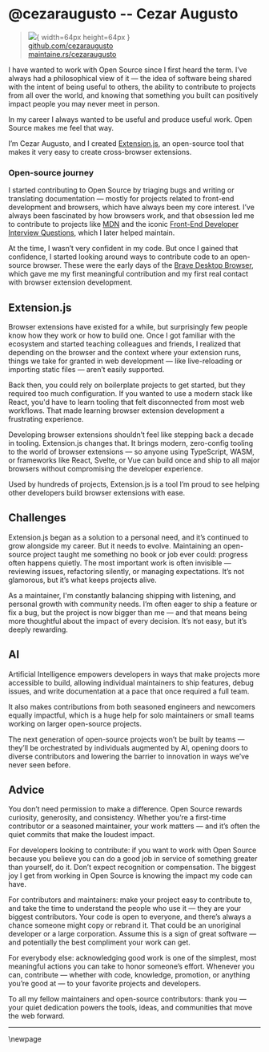 # @cezaraugusto -- Cezar Augusto

> ![](https://i0.wp.com/github.com/cezaraugusto.png?resize=200%2C200&ssl=1){ width=64px height=64px }  
> [github.com/cezaraugusto](https://github.com/cezaraugusto)  
> [maintaine.rs/cezaraugusto](https://maintaine.rs/cezaraugusto)

I have wanted to work with Open Source since I first heard the term. I’ve always had a philosophical view of it — the idea of software being shared with the intent of being useful to others, the ability to contribute to projects from all over the world, and knowing that something you built can positively impact people you may never meet in person.

In my career I always wanted to be useful and produce useful work. Open Source makes me feel that way.

I’m Cezar Augusto, and I created [Extension.js][1], an open-source tool that makes it very easy to create cross-browser extensions.

### Open-source journey

I started contributing to Open Source by triaging bugs and writing or translating documentation — mostly for projects related to front-end development and browsers, which have always been my core interest. I’ve always been fascinated by how browsers work, and that obsession led me to contribute to projects like [MDN][2] and the iconic [Front-End Developer Interview Questions][3], which I later helped maintain.

At the time, I wasn’t very confident in my code. But once I gained that confidence, I started looking around ways to contribute code to an open-source browser. These were the early days of the [Brave Desktop Browser][4], which gave me my first meaningful contribution and my first real contact with browser extension development.

## Extension.js

Browser extensions have existed for a while, but surprisingly few people know how they work or how to build one. Once I got familiar with the ecosystem and started teaching colleagues and friends, I realized that depending on the browser and the context where your extension runs, things we take for granted in web development — like live-reloading or importing static files — aren’t easily supported.

Back then, you could rely on boilerplate projects to get started, but they required too much configuration. If you wanted to use a modern stack like React, you'd have to learn tooling that felt disconnected from most web workflows. That made learning browser extension development a frustrating experience.

Developing browser extensions shouldn’t feel like stepping back a decade in tooling. Extension.js changes that. It brings modern, zero-config tooling to the world of browser extensions — so anyone using TypeScript, WASM, or frameworks like React, Svelte, or Vue can build once and ship to all major browsers without compromising the developer experience.

Used by hundreds of projects, Extension.js is a tool I’m proud to see helping other developers build browser extensions with ease.

## Challenges

Extension.js began as a solution to a personal need, and it’s continued to grow alongside my career. But it needs to evolve. Maintaining an open-source project taught me something no book or job ever could: progress often happens quietly. The most important work is often invisible — reviewing issues, refactoring silently, or managing expectations. It’s not glamorous, but it’s what keeps projects alive.

As a maintainer, I'm constantly balancing shipping with listening, and personal growth with community needs. I’m often eager to ship a feature or fix a bug, but the project is now bigger than me — and that means being more thoughtful about the impact of every decision. It’s not easy, but it’s deeply rewarding.

## AI

Artificial Intelligence empowers developers in ways that make projects more accessible to build, allowing individual maintainers to ship features, debug issues, and write documentation at a pace that once required a full team.

It also makes contributions from both seasoned engineers and newcomers equally impactful, which is a huge help for solo maintainers or small teams working on larger open-source projects.

The next generation of open-source projects won’t be built by teams — they’ll be orchestrated by individuals augmented by AI, opening doors to diverse contributors and lowering the barrier to innovation in ways we’ve never seen before.

## Advice

You don’t need permission to make a difference. Open Source rewards curiosity, generosity, and consistency. Whether you’re a first-time contributor or a seasoned maintainer, your work matters — and it’s often the quiet commits that make the loudest impact.

For developers looking to contribute: if you want to work with Open Source because you believe you can do a good job in service of something greater than yourself, do it. Don’t expect recognition or compensation. The biggest joy I get from working in Open Source is knowing the impact my code can have.

For contributors and maintainers: make your project easy to contribute to, and take the time to understand the people who use it — they are your biggest contributors. Your code is open to everyone, and there’s always a chance someone might copy or rebrand it. That could be an unoriginal developer or a large corporation. Assume this is a sign of great software — and potentially the best compliment your work can get.

For everybody else: acknowledging good work is one of the simplest, most meaningful actions you can take to honor someone’s effort. Whenever you can, contribute — whether with code, knowledge, promotion, or anything you’re good at — to your favorite projects and developers.

To all my fellow maintainers and open-source contributors: thank you — your quiet dedication powers the tools, ideas, and communities that move the web forward.

---

[1]: https://extension.js.org/
[2]: https://developer.mozilla.org/
[3]: https://h5bp.org/Front-end-Developer-Interview-Questions/
[4]: https://github.com/brave/browser-laptop

\newpage
